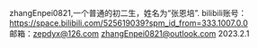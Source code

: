   zhangEnpei0821,一个普通的初二生，姓名为“张恩培”.
  bilibili账号：https://space.bilibili.com/525619039?spm_id_from=333.1007.0.0   
  邮箱：zepdyx@126.com
        zhangEnpei0821@outlook.com
  2023.2.1
<!---
zhangEnpei0821/zhangEnpei0821 is a ✨ special ✨ repository because its `README.md` (this file) appears on your GitHub profile.
You can click the Preview link to take a look at your changes.
--->
